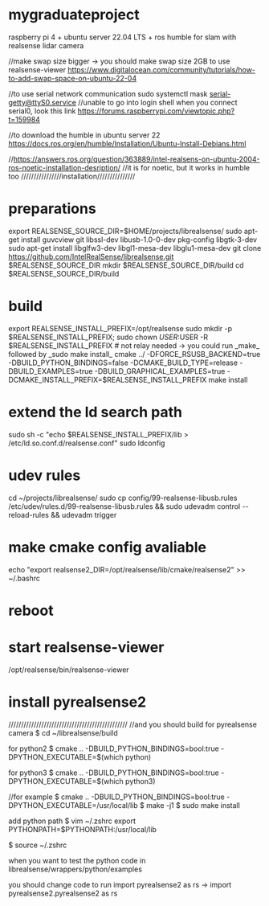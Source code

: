 # mygraduateproject
raspberry pi 4 + ubuntu server 22.04 LTS + ros humble for slam with realsense lidar camera

//make swap size bigger -> you should make swap size 2GB to use realsense-viewer
https://www.digitalocean.com/community/tutorials/how-to-add-swap-space-on-ubuntu-22-04

//to use serial network communication
sudo systemctl mask serial-getty@ttyS0.service
//unable to go into login shell when you connect serial0, look this link https://forums.raspberrypi.com/viewtopic.php?t=159984

//to download the humble in ubuntu server 22 
https://docs.ros.org/en/humble/Installation/Ubuntu-Install-Debians.html

//https://answers.ros.org/question/363889/intel-realsens-on-ubuntu-2004-ros-noetic-installation-desription/
//it is for noetic, but it works in humble too 
////////////////installation///////////////
# preparations
export REALSENSE_SOURCE_DIR=$HOME/projects/librealsense/
sudo apt-get install guvcview git libssl-dev libusb-1.0-0-dev pkg-config libgtk-3-dev
sudo apt-get install libglfw3-dev libgl1-mesa-dev libglu1-mesa-dev
git clone https://github.com/IntelRealSense/librealsense.git $REALSENSE_SOURCE_DIR
mkdir $REALSENSE_SOURCE_DIR/build
cd $REALSENSE_SOURCE_DIR/build

# build
export REALSENSE_INSTALL_PREFIX=/opt/realsense
sudo mkdir -p $REALSENSE_INSTALL_PREFIX; 
sudo chown $USER:$USER -R $REALSENSE_INSTALL_PREFIX # not relay needed -> you could run _make_ followed by _sudo make install_
cmake ../ -DFORCE_RSUSB_BACKEND=true -DBUILD_PYTHON_BINDINGS=false -DCMAKE_BUILD_TYPE=release -DBUILD_EXAMPLES=true -DBUILD_GRAPHICAL_EXAMPLES=true -DCMAKE_INSTALL_PREFIX=$REALSENSE_INSTALL_PREFIX
make install

# extend the ld search path
sudo sh -c "echo $REALSENSE_INSTALL_PREFIX/lib > /etc/ld.so.conf.d/realsense.conf"
sudo ldconfig

# udev rules
cd ~/projects/librealsense/
sudo cp config/99-realsense-libusb.rules /etc/udev/rules.d/99-realsense-libusb.rules && sudo udevadm control --reload-rules && udevadm trigger

# make cmake config avaliable
echo "export realsense2_DIR=/opt/realsense/lib/cmake/realsense2" >> ~/.bashrc

# reboot

# start realsense-viewer
/opt/realsense/bin/realsense-viewer



# install pyrealsense2

///////////////////////////////////////////////
//and you should build for pyrealsense camera
$ cd ~/librealsense/build

for python2
$ cmake .. -DBUILD_PYTHON_BINDINGS=bool:true -DPYTHON_EXECUTABLE=$(which python)

for python3
$ cmake .. -DBUILD_PYTHON_BINDINGS=bool:true -DPYTHON_EXECUTABLE=$(which python3)

//for example $ cmake .. -DBUILD_PYTHON_BINDINGS=bool:true -DPYTHON_EXECUTABLE=/usr/local/lib
$ make -j1
$ sudo make install

add python path
$ vim ~/.zshrc
export PYTHONPATH=$PYTHONPATH:/usr/local/lib

$ source ~/.zshrc



when you want to test the python code in librealsense/wrappers/python/examples

you should change code to run
import pyrealsense2 as rs  ->  import pyrealsense2.pyrealsense2 as rs

